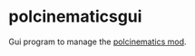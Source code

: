 # polcinematicsgui

Gui program to manage the [polcinematics mod](https://github.com/polvallverdu/polcinematics).
